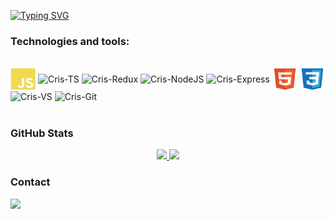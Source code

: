 [![Typing SVG](https://readme-typing-svg.demolab.com?font=Fira+Code&pause=1000&color=6793F7&width=435&lines=Hi%2C+everyone!+I'm+Max.;Welcome+to+my+Github+profile!+)](https://git.io/typing-svg)



### Technologies and tools:

<div style="display: inline_block"><br>
  <img align="center" alt="Cris-Js" height="35" width="40" src="https://raw.githubusercontent.com/devicons/devicon/master/icons/javascript/javascript-plain.svg">
  <img align="center" alt="Cris-TS" height="35" width="40" src="https://cdn.jsdelivr.net/gh/devicons/devicon/icons/typescript/typescript-original.svg">
  <img align="center" alt="Cris-Redux" height="35" width="40" src="https://cdn.jsdelivr.net/gh/devicons/devicon/icons/redux/redux-original.svg">
  <img align="center" alt="Cris-NodeJS" height="35" width="40" src="https://cdn.jsdelivr.net/gh/devicons/devicon/icons/nodejs/nodejs-original.svg">
<img align="center" alt="Cris-Express" height="35" width="40" src="https://cdn.jsdelivr.net/gh/devicons/devicon/icons/express/express-original.svg">
  <img align="center" alt="Cris-HTML" height="35" width="40" src="https://raw.githubusercontent.com/devicons/devicon/master/icons/html5/html5-original.svg">
  <img align="center" alt="Cris-CSS" height="35" width="40" src="https://raw.githubusercontent.com/devicons/devicon/master/icons/css3/css3-original.svg">
  <img align="center" alt="Cris-VS" height="35" width="40" src="https://cdn.jsdelivr.net/gh/devicons/devicon/icons/vscode/vscode-original.svg">
  <img align="center" alt="Cris-Git" height="35" width="40" src="https://cdn.jsdelivr.net/gh/devicons/devicon/icons/git/git-original.svg">
</div><br>

### GitHub Stats

<div align="center" style="display: flex; justify-content: center;">
  <a href="https://github.com/quincyqqe">
    <img height="195px" src="https://github-readme-stats.vercel.app/api?username=quincyqqe&show_icons=true&theme=one_dark_pro&include_all_commits=true&count_private=true"/>
    <img height="195px" src="https://github-readme-stats.vercel.app/api/top-langs/?username=quincyqqe&layout=compact&langs_count=7&theme=one_dark_pro"/>
  </a>
</div>
    
### Contact

<div> 
  <a href="mailto:sxcred06@gmail.com"><img src="https://img.shields.io/badge/-Gmail-%23333?style=for-the-badge&logo=gmail&logoColor=white" target="_blank"></a>
</div>
